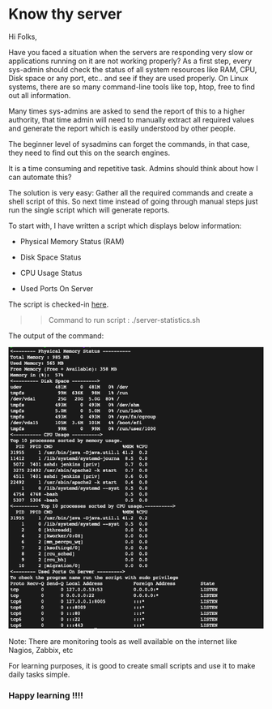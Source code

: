 # Know thy server 

Hi Folks,

Have you faced a situation when the servers are responding very slow or applications running on it are not working properly?
As a first step, every sys-admin should check the status of all system resources like RAM, CPU, Disk space or any port, etc.. and see if they are used properly.
On Linux systems, there are so many command-line tools like top, htop, free to find out all information. 

Many times sys-admins are asked to send the report of this to a higher authority, that time admin will need to manually extract all required values and generate the report which is easily understood by other people.

The beginner level of sysadmins can forget the commands, in that case, they need to find out this on the search engines.

It is a time consuming and repetitive task. Admins should think about how I can automate this? 

The solution is very easy: Gather all the required commands and create a shell script of this. So next time instead of going through manual steps just run the single script which will generate reports.

To start with, I have written a script which displays below information:

+ Physical Memory Status (RAM)

+ Disk Space Status

+ CPU Usage Status

+ Used Ports On Server

The script is checked-in [here](https://github.com/Krishwaidande/Shell-Scripting/blob/master/server-statistics.sh).

>> Command to run script : ./server-statistics.sh

The output of the command:

![Server-Statistics](https://github.com/Krishwaidande/Shell-Scripting/blob/master/docs/server-statistics.png)

Note: There are monitoring tools as well available on the internet like Nagios, Zabbix, etc 

For learning purposes, it is good to create small scripts and use it to make daily tasks simple.

### Happy learning !!!!
